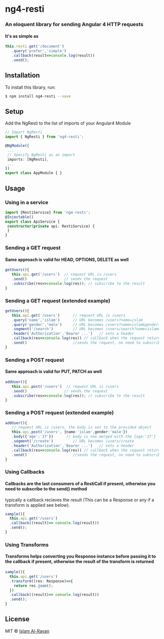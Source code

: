# ng4-resti
### An eloquent library for sending Angular 4 HTTP requests
#### It's as simple as
```typescript
this.resti.get('/document')
   .query('prefer','simple')
   .callback(result=>console.log(result))
   .send();
````

## Installation

To install this library, run:

```bash
$ npm install ng4-resti --save
```

## Setup

Add the NgResti to the list of imports of your Angular4 Module
```typescript
// Import NgResti
import { NgResti } from 'ng4-resti';

@NgModule({
 ...
 // Specify NgResti as an import
 imports: [NgResti],
 ...
})
export class AppModule { }
```
## Usage

### Using in a service

```typescript
import {RestiService} from 'ng4-resti';
@Injectable()
export class ApiService {
 constructor(private api: RestiService) {
 }
}
```

### Sending a GET request
#### Same approach is valid for HEAD, OPTIONS, DELETE as well
```typescript
getUsers(){
   this.api.get('/users')  // request URL is /users
   .send()                 // sends the request
   .subscribe(res=>console.log(res)); // subscribe to the result
}
```

### Sending a GET request (extended example)

```typescript
getUsers(){
   this.api.get('/users')      // request URL is /users
   .query('name','islam')      // URL becomes /users?name=islam
   .query('gender','male')     // URL becomes /users?name=islam&gender=male
   .segment('/search')         // URL becomes /users/search?name=islam&gender=male
   .header('Authorization','Bearer ...')   // sets a header
   .callback(res=>console.log(res)) // callback when the request returns
   .send()                     //sends the request, no need to subscribe to the result cause we specified a callback
}
```

### Sending a POST request
#### Same approach is valid for PUT, PATCH as well
```typescript
addUser(){
   this.api.post('/users')  // request URL is /users
   .send()                 // sends the request
   .subscribe(res=>console.log(res)); // subscribe to the result
}
```

### Sending a POST request (extended example)

```typescript
addUser(){
   // request URL is /users, the body is set to the provided object
   this.api.post('/users', {name:'islam',gender:'male'})
   .body({'age':'27'})      // body is now merged with the {age:'27'}
   .segment('/create')         // URL becomes /users/create
   .header('Authorization','Bearer ...')   // sets a header
   .callback(res=>console.log(res)) // callback when the request returns
   .send()                     //sends the request, no need to subscribe to the result cause we specified a callback
}
```
### Using Callbacks
#### Callbacks are the last consumers of a RestiCall if present, otherwise you need to subscribe to the send() method
typically a callback recieves the result (This can be a Response or any if a transform is applied see below).

```typescript
sample(){
  this.api.get('/users')
  .callback((result)=> console.log(result))
  .send();
}
```

### Using Transforms
#### Transforms helps converting you Response instance before passing it to the callback if present, otherwise the result of the transform is returned

```typescript
sample(){
  this.api.get('/users')
  .transform((res: Response)=>{
    return res.json();
  })
  .callback((result)=> console.log(result))
  .send();
}
```
## License

MIT © [Islam Al-Rayan](mailto:iarayan@live.com)
